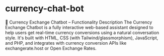 # currency-chat-bot
💱 Currency Exchange Chatbot – Functionality Description
The Currency Exchange Chatbot is a fully interactive web-based assistant designed to help users get real-time currency conversions using a natural conversation style. It's built with HTML, CSS (with Tailwind/glassmorphism), JavaScript, and PHP, and integrates with currency conversion APIs like exchangerate.host or Open Exchange Rates.
